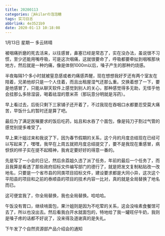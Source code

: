 ```yaml
---
title: 20200113
categories: 🍬Akilarの泡泡糖
tags: 实习日志
abbrlink: 4e3521b9
date: 2020-01-13 10:18:08
---
```

1月13日 星期一 多云转晴

被咽痛折磨的死去活来，以往感冒，鼻塞已经是常态了，实在没办法，虽说很不习惯，至少还能用嘴呼吸，可是这次咽痛，这就很要命了，呼吸都要牵扯到咽喉那块地方，然后就是一种灼痛，像是体侧1000m以后，嗓子产生的那种灼烧感。

半夜每隔1个多小时就被窒息感或者灼痛感弄醒，现在想想我好歹还有两个室友在陪着，兄弟他却只是一个人住着，而且出租屋湿气还那么重。交换着想了一下，要是他感冒了，只能从聊天软件上感觉到别人的关心，那种感觉得多无助，无怪乎他会挂那么多除湿袋，喝着祛湿的薏米茶（那玩意分明就是泻药）。

早上看过去，后街只剩下三家铺子还开着了，不过我现在吞咽口水都要忍受莫大痛苦，早饭什么的暂时还是算了吧。

最后为了满足医嘱要求的饭后吃药，姑且和水吞了个面包，像是钝刀子割过气管的感觉别提多难受了。

早上果汁姐过来和我说了下，因为春节假期的关系，这个月的月度总结现在已经可以写起来了，嘿嘿，我早在上周五就把月度总结提交了，要不是我现在重感冒，病恹恹的样子实在提不起精神，我肯定要好好的得意一番的。

先是写了一小会的日记，然后余荔姐久违了派了任务，年前的最后一个任务了，而且我算是看透了那些政府招标文件编写部门的德行了，就是把发文复制粘贴改一改地名，只要是一个省市县的同类项目招标文件，建设要求都是大同小异，这次这个平阳县的项目和之前的泰顺县的项目的技术内容一比对，真的就是全局替换了地名而已。

这可便宜我了，你全局替换，我也全局替换。哈哈哈。

午饭没有胃口，继续啃面包，果汁姐则是因为不吃荤的关系，这会没啥素食餐馆可去了，所以也没出去。然后看我白开水就面包的，特地给了我一罐旺仔牛奶，我则是嗓子疼的话都不好说了，没来得及道谢真的是失礼。

下午发了个自然资源部产品介绍会的通知
